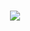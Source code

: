 <h3 align="center">
  <img src="https://readme-typing-svg.herokuapp.com/?font=Fira+Code&weight=600&size=24&duration=4000&pause=1000&color=00FF00&center=true&vCenter=true&random=false&width=500&lines=Hey%2C+I%27m+Kurtis!"/>
</h3>

<!--START_SECTION:waka-->
<!--END_SECTION:waka-->